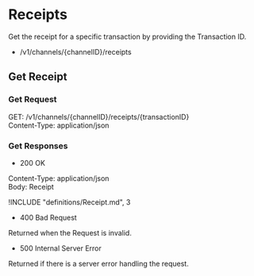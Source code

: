# Receipts

Get the receipt for a specific transaction by providing the Transaction ID.

- /v1/channels/{channelID}/receipts

## Get Receipt

### Get Request

GET: /v1/channels/{channelID}/receipts/{transactionID}  
Content-Type: application/json  

### Get Responses

- 200 OK

Content-Type: application/json  
Body: Receipt

!INCLUDE "definitions/Receipt.md", 3

- 400 Bad Request

Returned when the Request is invalid.

- 500 Internal Server Error

Returned if there is a server error handling the request.
